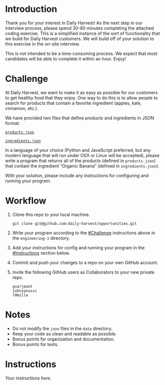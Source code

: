 # Introduction

Thank you for your interest in Daily Harvest! As the next step in our interview process, please spend 30-60 minutes completing the attached coding exercise. This is a simplified instance of the sort of functionality that we build for Daily Harvest customers. We will build off of your solution to this exercise in the on-site interview.

This is not intended to be a time-consuming process. We expect that most candidates will be able to complete it within an hour. Enjoy!

# Challenge

At Daily Harvest, we want to make it as easy as possible for our customers to get healthy food that they enjoy. One way to do this is to allow people to search for products that contain a favorite ingredient (apples, kale, cinnamon, etc.).

We have provided two files that define products and ingredients in JSON format:


[`products.json`](data/products.json)

[`ingredients.json`](data/ingredients.json)

In a language of your choice (Python and JavaScript preferred, but any modern language that will run under OSX or Linux will be accepted), please write a program that returns all of the products (defined in `products.json`) that contain the ingredient “Organic Banana” (defined in `ingredients.json`).

With your solution, please include any instructions for configuring and running your program.

# Workflow

1. Clone this repo to your local machine.

    `git clone git@github.com:daily-harvest/opportunities.git`

2. Write your program according to the [#Challenge](#challenge) instructions above in the `engineering-1` directory. 

3. Add your instructions for config and running your program in the [#Instructions](#instructions) section below.

4. Commit and push your changes to a repo on your own GitHub account.

5. Invite the following GitHub users as Collaborators to your new private repo.

    `gsarjeant`  
    `johnzanussi`  
    `r0mille`  

# Notes

* Do not modify the `json` files in the `data` directory.
* Keep your code as clean and readable as possible.
* Bonus points for organization and documentaiton.
* Bonus points for tests.

# Instructions

_Your instructions here._
